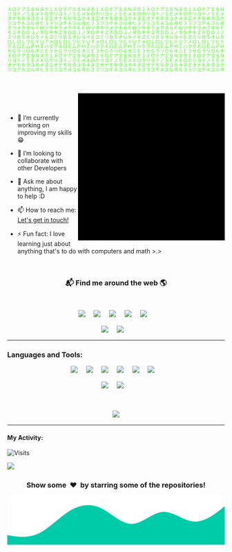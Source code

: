 ![Matrix SVG](media/matrix.svg)


<br>
<br>


<img align="right" height="340px" alt="GIF" src="media/Profile.gif" />

<br>
<br>

- 🔭 I’m currently working on improving my skills :grin:

<!-- - 🌱 I’m currently learning  -->
- 👯 I’m looking to collaborate with other Developers
<!-- - 🤔 I’m looking for help with ... -->

- 💬 Ask me about anything, I am happy to help :D

- 📫 How to reach me: [Let's get in touch!](https://www.linkedin.com/in/novus-edge-629093200/)

- ⚡ Fun fact: I love learning just about anything that's to do with computers and math >.>

<br>


<h3  align='center'>📬 Find me around the web 🌎 </h3>
<br>
<p align='center'>
<a href="https://app.hackthebox.eu/profile/672731"><img src="https://img.shields.io/badge/HackTheBox%20-%23339903.svg?&style=for-the-badge&logo=HTB&logoColor=white"/></a>&nbsp;&nbsp;&nbsp;&nbsp;
<a href="https://www.linkedin.com/in/novus-edge-629093200/"><img src="https://img.shields.io/badge/linkedin-%230077B5.svg?&style=for-the-badge&logo=linkedin&logoColor=white" /></a>&nbsp;&nbsp;&nbsp;&nbsp;
<a href="mailto:novusedge0@gmail.com?subject=Hi!"><img src="https://img.shields.io/badge/gmail-%23D14836.svg?&style=for-the-badge&logo=gmail&logoColor=white" /></a>&nbsp;&nbsp;&nbsp;&nbsp;
<a href="mailto:oniontempt@protonmail.ch?subject=Hi!"><img src="https://img.shields.io/badge/ProtonMail-8B89CC?style=for-the-badge&logo=protonmail&logoColor=white" /></a>&nbsp;&nbsp;&nbsp;&nbsp;
<a href="https://msng.link/o/?NovusEdge=tg"><img src="https://img.shields.io/badge/Telegram-2CA5E0?style=for-the-badge&logo=telegram&logoColor=white" /></a>&nbsp;&nbsp;&nbsp;&nbsp;
<br>
<br>
<a href="https://discordapp.com/users/650299646681284608"><img src="https://img.shields.io/badge/Discord-7289DA?style=for-the-badge&logo=discord&logoColor=white" /></a>&nbsp;&nbsp;&nbsp;&nbsp;
<a href="https://app.slack.com/client/T02A30SFRB8/D02A6MU437F/user_profile/U02AZCEGYM6"><img src="https://img.shields.io/badge/Slack-4A154B?style=for-the-badge&logo=slack&logoColor=white" /></a>&nbsp;&nbsp;&nbsp;&nbsp;
</p>


---

### Languages and Tools:

<p align="center">
<img src="https://img.shields.io/badge/Python-3776AB?style=for-the-badge&logo=python&logoColor=white" />&nbsp;&nbsp;&nbsp;&nbsp;
<img src="https://img.shields.io/badge/C-00599C?style=for-the-badge&logo=c&logoColor=white" />&nbsp;&nbsp;&nbsp;&nbsp;
<img src="https://img.shields.io/badge/C%2B%2B-00599C?style=for-the-badge&logo=c%2B%2B&logoColor=white" />&nbsp;&nbsp;&nbsp;&nbsp;
<img src="https://img.shields.io/badge/Go-00ADD8?style=for-the-badge&logo=go&logoColor=white" />&nbsp;&nbsp;&nbsp;&nbsp;
<img src="https://img.shields.io/badge/Perl-39457E?style=for-the-badge&logo=perl&logoColor=white" />&nbsp;&nbsp;&nbsp;&nbsp;
<img src="https://img.shields.io/badge/Markdown-000000?style=for-the-badge&logo=markdown&logoColor=white" />&nbsp;&nbsp;&nbsp;&nbsp;
<br>
<br>
<img src="https://img.shields.io/badge/Shell_Script-121011?style=for-the-badge&logo=gnu-bash&logoColor=white" />&nbsp;&nbsp;&nbsp;&nbsp;
<img src="https://img.shields.io/badge/MySQL-00000F?style=for-the-badge&logo=mysql&logoColor=white" />&nbsp;&nbsp;&nbsp;&nbsp;
<br>
<br>
<br>
</p>
<center><img src="https://github-readme-stats.vercel.app/api/top-langs/?username=NovusEdge&theme=blue-green"></center>

---

#### My Activity:

![Visits](http://estruyf-github.azurewebsites.net/api/VisitorHit?user=NovusEdge&repo=NovusEdge&countColorcountColor&countColor=%237B1E7A)

<img src="https://github-readme-stats.vercel.app/api?username=NovusEdge&theme=blue-green">

<br>

<div align="center">
<h3 align="center">Show some &nbsp;❤️&nbsp; by starring some of the repositories!</h3>
</div><img src="media/wave.svg" />
